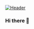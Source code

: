[![Header](https://raw.githubusercontent.com/AnalyticsClub/AnalyticsClub/ANCL.PNG "Header")](https://github.com/AnalyticsClub/AnalyticsClub/blob/main/ANCL.PNG)

### Hi there 👋

<!--
**AnalyticsClub/AnalyticsClub** is a ✨ _special_ ✨ repository because its `README.md` (this file) appears on your GitHub profile.

Here are some ideas to get you started:

- 🔭 I’m currently working on ...
- 🌱 I’m currently learning ...
- 👯 I’m looking to collaborate on ...
- 🤔 I’m looking for help with ...
- 💬 Ask me about ...
- 📫 How to reach me: ...
- 😄 Pronouns: ...
- ⚡ Fun fact: ...
-->
